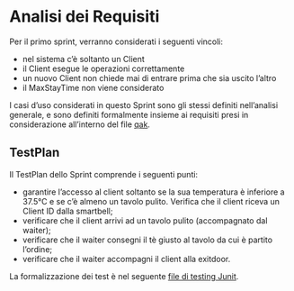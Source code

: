 # Analisi dei Requisiti

Per il primo sprint, verranno considerati i seguenti vincoli:
*   nel sistema c’è soltanto un Client 
*   il Client esegue le operazioni correttamente 
*   un nuovo Client non chiede mai di entrare prima che sia uscito l’altro
*   il MaxStayTime non viene considerato

I casi d’uso considerati in questo Sprint sono gli stessi definiti nell’analisi generale, e sono definiti formalmente insieme ai requisiti presi in considerazione all’interno del file [qak](analisi.qak).

## TestPlan
Il TestPlan dello Sprint comprende i seguenti punti:
*   garantire l’accesso al client soltanto se la sua temperatura è inferiore a 37.5°C e se c’è almeno un tavolo pulito. Verifica che il client riceva un Client ID dalla smartbell;
*   verificare che il client arrivi ad un tavolo pulito (accompagnato dal waiter);
*   verificare che il waiter consegni il tè giusto al tavolo da cui è partito l’ordine;
*   verificare che il waiter accompagni il client alla exitdoor.

La formalizzazione dei test è nel seguente [file di testing Junit](../tearoom/src/test/kotlin/tearoom/TearoomTest.kt).
